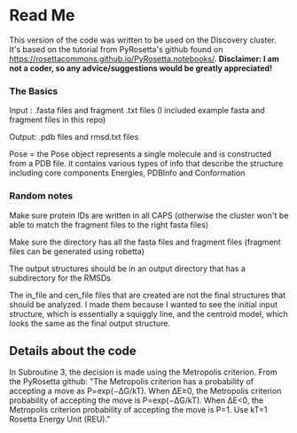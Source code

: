 # Read Me

This version of the code was written to be used on the Discovery cluster. It's based on the tutorial from PyRosetta's github found on https://rosettacommons.github.io/PyRosetta.notebooks/.
**Disclaimer: I am not a coder, so any advice/suggestions would be greatly appreciated!** 

### The Basics
Input : .fasta files and fragment .txt files  (I included example fasta and fragment files in this repo)

Output: .pdb files and rmsd.txt files

Pose = the Pose object represents a single molecule and is constructed from a PDB file. it contains various types of info that describe the structure including core components Energies, PDBInfo and Conformation

### Random notes
Make sure protein IDs are written in all CAPS (otherwise the cluster won't be able to match the fragment files to the right fasta files) 

Make sure the directory has all the fasta files and fragment files (fragment files can be generated using robetta) 

The output structures should be in an output directory that has a subdirectory for the RMSDs

The in_file and cen_file files that are created are not the final structures that should be analyzed. I made them because I wanted to see the initial input structure, which is essentially a squiggly line, and the centroid model, which looks the same as the final output structure. 



## Details about the code

In Subroutine 3, the decision is made using the Metropolis criterion. From the PyRosetta github: 
  "The Metropolis criterion has a probability of accepting a move as P=exp(−ΔG/kT). When ΔE≥0, the Metropolis criterion probability of accepting the move is P=exp(−ΔG/kT). When ΔE<0, the Metropolis criterion probability of accepting the move is P=1. Use kT=1 Rosetta Energy Unit (REU)."
